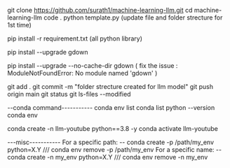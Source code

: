 
git clone https://github.com/surath1/machine-learning-llm.git
cd machine-learning-llm
code .
python template.py (update file and folder strecture for 1st time)

pip install -r requirement.txt (all python library)

pip install --upgrade gdown

pip install --upgrade --no-cache-dir gdown  ( fix the issue : ModuleNotFoundError: No module named 'gdown' )

git add .
git commit -m "folder strecture created for llm model"
git push origin main
git status
git ls-files --modified
 
--conda command-----------
conda env list
conda list
python --version
conda env

conda create -n llm-youtube python==3.8 -y
conda activate llm-youtube

---misc-----------
For a specific path: 
    -- conda create -p /path/my_env python=X.Y  /// conda env remove -p /path/my_env
For a specific name: 
    --conda create -n my_env python=X.Y /// conda env remove -n my_env

